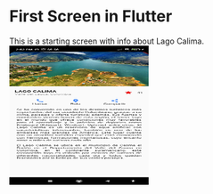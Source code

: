 # First Screen in Flutter
This is a starting screen with info about Lago Calima.
<img src="lib/images/lago.jpg" width="250" height="250">

